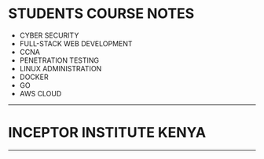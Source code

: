 
# STUDENTS COURSE NOTES

- CYBER SECURITY
- FULL-STACK WEB DEVELOPMENT
- CCNA
- PENETRATION TESTING
- LINUX ADMINISTRATION
- DOCKER
- GO
- AWS CLOUD


---

# INCEPTOR INSTITUTE KENYA 

---


